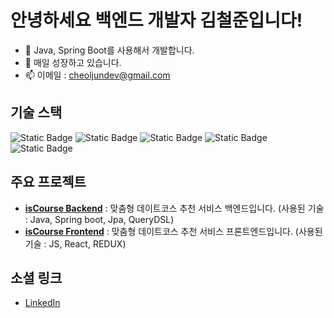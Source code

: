 # 안녕하세요 백엔드 개발자 김철준입니다!

- 👋 Java, Spring Boot를 사용해서 개발합니다.
- 🌱 매일 성장하고 있습니다.
- 📫 이메일 : cheoljundev@gmail.com

## 기술 스택

![Static Badge](https://img.shields.io/badge/java-brown)
![Static Badge](https://img.shields.io/badge/spring%20boot-green)
![Static Badge](https://img.shields.io/badge/java%20scrpit-yellow)
![Static Badge](https://img.shields.io/badge/oracle-%23F80000)
![Static Badge](https://img.shields.io/badge/mysql-%234479A1)

## 주요 프로젝트

- [**isCourse Backend**](https://github.com/cheoljundev/isCourse-backend) : 맞춤형 데이트코스 추천 서비스 백엔드입니다. (사용된 기술 : Java, Spring boot, Jpa, QueryDSL)
- [**isCourse Frontend**](https://github.com/cheoljundev/isCourse-frontend) : 맞춤형 데이트코스 추천 서비스 프론트엔드입니다. (사용된 기술 : JS, React, REDUX)


## 소셜 링크
- [LinkedIn](https://www.linkedin.com/in/%EC%B2%A0%EC%A4%80-%EA%B9%80-4aa017240/)
